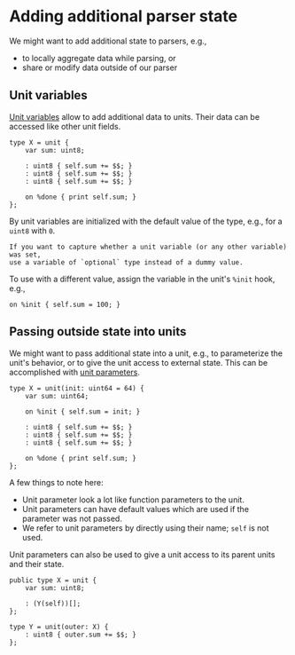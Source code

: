 # Adding additional parser state

We might want to add additional state to parsers, e.g.,

- to locally aggregate data while parsing, or
- share or modify data outside of our parser

## Unit variables

[Unit
variables](https://docs.zeek.org/projects/spicy/en/latest/programming/parsing.html#unit-variables)
allow to add additional data to units. Their data can be accessed like other
unit fields.

```spicy
type X = unit {
    var sum: uint8;

    : uint8 { self.sum += $$; }
    : uint8 { self.sum += $$; }
    : uint8 { self.sum += $$; }

    on %done { print self.sum; }
};
```

By unit variables are initialized with the default value of the type, e.g., for
a `uint8` with `0`.

```admonish info
If you want to capture whether a unit variable (or any other variable) was set,
use a variable of `optional` type instead of a dummy value.
```

To use with a different value, assign the variable in the unit's `%init` hook,
e.g.,

```spicy
on %init { self.sum = 100; }
```

## Passing outside state into units

We might want to pass additional state into a unit, e.g., to parameterize the
unit's behavior, or to give the unit access to external state. This can be
accomplished with [unit
parameters](https://docs.zeek.org/projects/spicy/en/latest/programming/parsing.html#unit-parameters).

```spicy
type X = unit(init: uint64 = 64) {
    var sum: uint64;

    on %init { self.sum = init; }

    : uint8 { self.sum += $$; }
    : uint8 { self.sum += $$; }
    : uint8 { self.sum += $$; }

    on %done { print self.sum; }
};
```

A few things to note here:

- Unit parameter look a lot like function parameters to the unit.
- Unit parameters can have default values which are used if the parameter was not passed.
- We refer to unit parameters by directly using their name; `self` is not used.

Unit parameters can also be used to give a unit access to its parent units and
their state.

```spicy
public type X = unit {
    var sum: uint8;

    : (Y(self))[];
};

type Y = unit(outer: X) {
    : uint8 { outer.sum += $$; }
};
```
